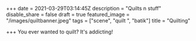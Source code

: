 +++
date = 2021-03-29T03:14:45Z
description = "Quilts n stuff"
disable_share = false
draft = true
featured_image = "/images/quiltbanner.jpeg"
tags = ["scene", "quilt ", "batik"]
title = "Quilting"

+++
You ever wanted to quilt?  It's addicting!